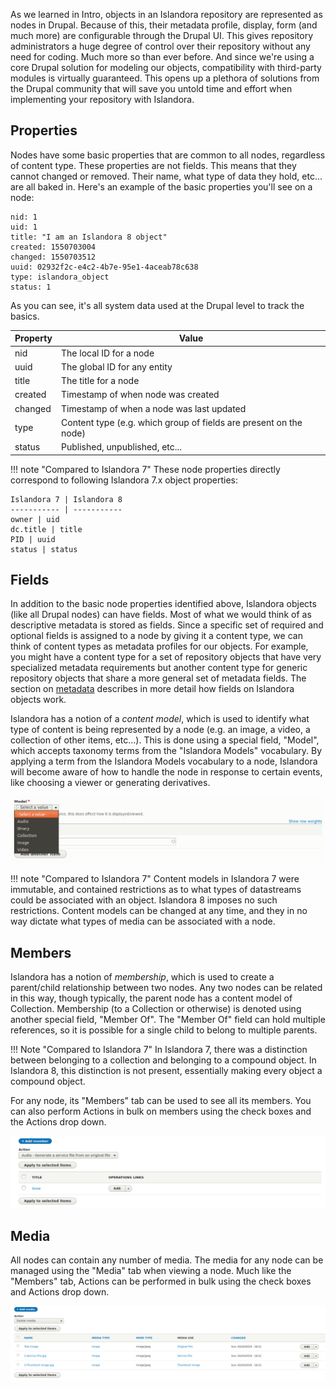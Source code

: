 As we learned in Intro, objects in an Islandora repository are represented as nodes in Drupal.
Because of this, their metadata profile, display, form (and much more) are configurable through
the Drupal UI.  This gives repository administrators a huge degree of control over their repository
without any need for coding. Much more so than ever before. And since we're using a core Drupal
solution for modeling our objects, compatibility with third-party modules is virtually guaranteed.
This opens up a plethora of solutions from the Drupal community that will save you untold time
and effort when implementing your repository with Islandora.

## Properties

Nodes have some basic properties that are common to all nodes, regardless of content type.  These
properties are not fields.  This means that
they cannot changed or removed. Their name, what type of data they hold, etc... are all baked in.
Here's an example of the basic properties you'll see on a node:

```
nid: 1
uid: 1
title: "I am an Islandora 8 object"
created: 1550703004
changed: 1550703512
uuid: 02932f2c-e4c2-4b7e-95e1-4aceab78c638
type: islandora_object
status: 1
```

As you can see, it's all system data used at the Drupal level to track the basics.

Property | Value
------------ | -------------
nid | The local ID for a node
uuid | The global ID for any entity
title | The title for a node
created | Timestamp of when node was created
changed | Timestamp of when a node was last updated
type | Content type (e.g. which group of fields are present on the node)
status | Published, unpublished, etc...

!!! note "Compared to Islandora 7"
    These node properties directly correspond to following Islandora 7.x object properties:

    Islandora 7 | Islandora 8
    ----------- | -----------
    owner | uid
    dc.title | title
    PID | uuid
    status | status

## Fields

In addition to the basic node properties identified above, Islandora objects (like all Drupal nodes) can have fields.
Most of what we would think of as descriptive metadata is stored as fields. Since a specific set of required and optional
fields is assigned to a node by giving it a content type, we can think of content types as metadata profiles for our objects.
For example, you might have a content type for a set of repository objects that have very specialized metadata requirements but
another content type for generic repository objects that share a more general set of metadata fields.
The section on [metadata](metadata.md) describes in more detail how fields on Islandora objects work.

Islandora has a notion of a _content model_, which is used to identify what type of content is
being represented by a node (e.g. an image, a video, a collection of other items, etc...). This is done
using a special field, "Model", which accepts taxonomy terms from the "Islandora Models" vocabulary.
By applying a term from the Islandora Models vocabulary to a node, Islandora will become aware
of how to handle the node in response to certain events, like choosing a viewer or generating derivatives.

![Model tags](../assets/object_model_tags.png)

!!! note "Compared to Islandora 7"
    Content models in Islandora 7 were immutable, and contained restrictions as to what
    types of datastreams could be associated with an object.  Islandora 8 imposes no such
    restrictions. Content models can be changed at any time, and they in no way dictate what
    types of media can be associated with a node.

## Members

Islandora has a notion of _membership_, which is used to create a parent/child relationship between
two nodes. Any two nodes can be related in this way, though typically, the parent node has a content
model of Collection. Membership (to a Collection or otherwise) is denoted using another special
field, "Member Of".  The "Member Of" field can hold multiple references, so it is possible for a
single child to belong to multiple parents.

!!! Note "Compared to Islandora 7"
    In Islandora 7, there was a distinction between belonging to a collection and belonging to
    a compound object.  In Islandora 8, this distinction is not present, essentially making every object
    a compound object.

For any node, its "Members" tab can be used to see all its members.  You can also perform Actions in
bulk on members using the check boxes and the Actions drop down.

![Members tab](../assets/members-tab.png)

## Media

All nodes can contain any number of media.  The media for any node can be managed using the "Media" tab when viewing a node.  Much like
the "Members" tab, Actions can be performed in bulk using the check boxes and Actions drop down.

![Media tab](../assets/islandora_8_derivatives_sample.png)
